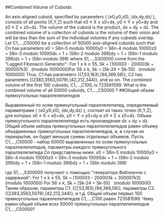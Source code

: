 ##Combined Volume of Cuboids

An axis-aligned cuboid, specified by parameters { (x0,y0,z0), (dx,dy,dz) }, consists of all points (X,Y,Z) such that x0 ≤ X ≤ x0+dx, y0 ≤ Y ≤ y0+dy and z0 ≤ Z ≤ z0+dz.  The volume of the cuboid is the product, dx × dy × dz.  The combined volume of a collection of cuboids is the volume of their union and will be less than the sum of the individual volumes if any cuboids overlap.
Let C1,...,C50000 be a collection of 50000 axis-aligned cuboids such that Cn has parameters
x0 = S6n-5 modulo 10000y0 = S6n-4 modulo 10000z0 = S6n-3 modulo 10000dx = 1 + (S6n-2 modulo 399)dy = 1 + (S6n-1 modulo 399)dz = 1 + (S6n modulo 399)
where S1,...,S300000 come from the "Lagged Fibonacci Generator":
For 1 ≤ k ≤ 55, Sk = [100003 - 200003k + 300007k3]   (modulo 1000000)For 56 ≤ k, Sk = [Sk-24 + Sk-55]   (modulo 1000000)
Thus, C1 has parameters {(7,53,183),(94,369,56)}, C2 has parameters {(2383,3563,5079),(42,212,344)}, and so on.
The combined volume of the first 100 cuboids, C1,...,C100, is 723581599.
What is the combined volume of all 50000 cuboids, C1,...,C50000 ?
##Общий объем прямоугольных параллелепипедов

Выравненный по осям прямоугольный параллелепипед, определяемый параметрами { (x0,y0,z0), (dx,dy,dz) }, состоит из таких точек (X,Y,Z), для которых x0 ≤ X < x0+dx, y0 < Y ≤ y0+dy и z0 ≤ Z ≤ z0+dz. Объем прямоугольного параллелепипеда есть произведение dx × dy × dz. Общий объем набора прямоугольных параллелепипедов равен объему объединенных прямоугольных параллелепипедов, и, в случае их перекрытия, он будет меньше суммы отдельных объемов.
Пусть C1,...,C50000 - набор 50000 выравненных по осям прямоугольных параллелепипедов, параметры каждого прямоугольного параллелепипеда Cn представлены ниже:
x0 = S6n-5 modulo 10000y0 = S6n-4 modulo 10000z0 = S6n-3 modulo 10000dx = 1 + (S6n-2 modulo 399)dy = 1 + (S6n-1 modulo 399)dz = 1 + (S6n modulo 399)


где S1,...,S300000 получают с помощью "генератора Фибоначчи с задержкой":
For 1 ≤ k ≤ 55, Sk = [100003 - 200003k + 300007k3]   (modulo 1000000) For 56 ≤ k, Sk = [Sk-24 + Sk-55]   (modulo 1000000)
Таким образом, параметры C1: {(7,53,183),(94,369,56)}, параметры C2: {(2383,3563,5079),(42,212,344)}, и т.д.
Общий объем первых 100 прямоугольных параллелепипедов C1,...,C100 равен 723581599.
Чему равен общий объем всех 50000 прямоугольных параллелепипедов C1,...,C50000?
